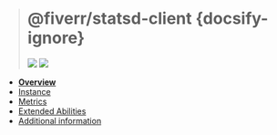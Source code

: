 > # @fiverr/statsd-client {docsify-ignore}
> [![](https://img.shields.io/npm/v/@fiverr/statsd-client.svg)](https://www.npmjs.com/package/@fiverr/statsd-client) [![](https://circleci.com/gh/fiverr/node-statsd-client.svg?style=svg)](https://circleci.com/gh/fiverr/workflows/node-statsd-client)

* [**Overview**](/)
* [Instance](/sections/instance.md)
* [Metrics](/sections/metrics.md)
* [Extended Abilities](/sections/extended-abilities.md)
* [Additional information](/sections/additional-information.md)
